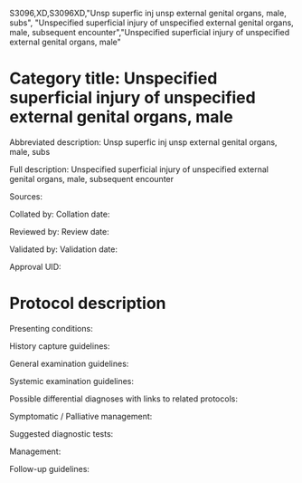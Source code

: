 S3096,XD,S3096XD,"Unsp superfic inj unsp external genital organs, male, subs", "Unspecified superficial injury of unspecified external genital organs, male, subsequent encounter","Unspecified superficial injury of unspecified external genital organs, male"
# Category title: Unspecified superficial injury of unspecified external genital organs, male

Abbreviated description: Unsp superfic inj unsp external genital organs, male, subs

Full description: Unspecified superficial injury of unspecified external genital organs, male, subsequent encounter

Sources:

Collated by:
Collation date:

Reviewed by:
Review date:

Validated by:
Validation date:

Approval UID:

# Protocol description

Presenting conditions:

History capture guidelines:

General examination guidelines:

Systemic examination guidelines:

Possible differential diagnoses with links to related protocols:

Symptomatic / Palliative management:

Suggested diagnostic tests:

Management:

Follow-up guidelines:
